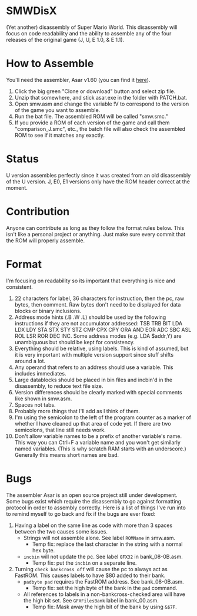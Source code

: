# SMWDisX
(Yet another) disassembly of Super Mario World.
This disassembly will focus on code readability and the ability to assemble any of the four releases of the original game (J, U, E 1.0, & E 1.1).

# How to Assemble
You'll need the assembler, Asar v1.60 (you can find it [here](https://www.smwcentral.net/?p=section&s=tools)).
1. Click the big green "Clone or download" button and select zip file.
2. Unzip that somewhere, and stick asar.exe in the folder with PATCH.bat.
3. Open smw.asm and change the variable !V to correspond to the version of the game you want to assemble.
4. Run the bat file. The assembled ROM will be called "smw.smc."
5. If you provide a ROM of each version of the game and call them "comparison_J.smc", etc., the batch file will also check the assembled ROM to see if it matches any exactly.

# Status
U version assembles perfectly since it was created from an old disassembly of the U version.
J, E0, E1 versions only have the ROM header correct at the moment.

# Contribution
Anyone can contribute as long as they follow the format rules below. This isn't like a personal project or anything. Just make sure every commit that the ROM will properly assemble.

# Format
I'm focusing on readability so its important that everything is nice and consistent.
1. 22 characters for label, 36 characters for instruction, then the pc, raw bytes, then comment. Raw bytes don't need to be displayed for data blocks or binary inclusions.
2. Address mode hints (.B .W .L) should be used by the following instructions if they are not accumulator addressed: TSB TRB BIT LDA LDX LDY STA STX STY STZ CMP CPX CPY ORA AND EOR ADC SBC ASL ROL LSR ROR DEC INC. Some address modes (e.g. LDA $addr,Y) are unambiguous but should be kept for consistency.
3. Everything should be relative, using labels. This is kind of assumed, but it is very important with multiple version support since stuff shifts around a lot.
4. Any operand that refers to an address should use a variable. This includes immediates.
5. Large datablocks should be placed in bin files and incbin'd in the disassembly, to reduce text file size.
6. Version differences should be clearly marked with special comments like shown in smw.asm.
7. Spaces not tabs.
8. Probably more things that I'll add as I think of them.
9. I'm using the semicolon to the left of the program counter as a marker of whether I have cleaned up that area of code yet. If there are two semicolons, that line still needs work.
10. Don't allow variable names to be a prefix of another variable's name. This way you can Ctrl+F a variable name and you won't get similarly named variables. (This is why scratch RAM starts with an underscore.) Generally this means short names are bad.

# Bugs
The assembler Asar is an open source project still under development. Some bugs exist which require the disassembly to go against formatting protocol in order to assembly correctly. Here is a list of things I've run into to remind myself to go back and fix if the bugs are ever fixed:
1. Having a label on the same line as code with more than 3 spaces between the two causes some issues.
   - Strings will not assemble alone. See label `ROMName` in smw.asm.
     - Temp fix: replace the last character in the string with a normal hex byte.
   - `incbin` will not update the pc. See label `GFX32` in bank_08-0B.asm.
     - Temp fix: put the `incbin` on a separate line.
2. Turning `check bankcross off` will cause the pc to always act as FastROM. This causes labels to have $80 added to their bank.
   - `padbyte pad` requires the FastROM address. See bank_08-0B.asm.
     - Temp fix: set the high byte of the bank in the `pad` command.
   - All references to labels in a non-bankcross-checked area will have the high bit set. See `GFXFilesBank` label in bank_00.asm.
     - Temp fix: Mask away the high bit of the bank by using `&$7F`.
   